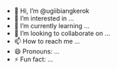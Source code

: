 - 👋 Hi, I’m @ugiibiangkerok
- 👀 I’m interested in ...
- 🌱 I’m currently learning ...
- 💞️ I’m looking to collaborate on ...
- 📫 How to reach me ...
- 😄 Pronouns: ...
- ⚡ Fun fact: ...

<!---
ugiibiangkerok/ugiibiangkerok is a ✨ special ✨ repository because its `README.md` (this file) appears on your GitHub profile.
You can click the Preview link to take a look at your changes.
--->
